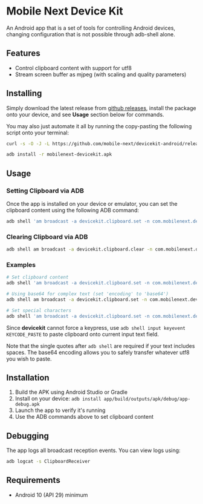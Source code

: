 # Mobile Next Device Kit

An Android app that is a set of tools for controlling Android devices, changing configuration
that is not possible through adb-shell alone.

## Features

- Control clipboard content with support for utf8
- Stream screen buffer as mjpeg (with scaling and quality parameters)

## Installing

Simply download the latest release from [github releases](https://github.com/mobile-next/devicekit-android/releases), install the package onto your device, and see **Usage** section below for commands.

You may also just automate it all by running the copy-pasting the following script onto your terminal:
```bash
curl -s -O -J -L https://github.com/mobile-next/devicekit-android/releases/download/0.0.13/mobilenext-devicekit.apk

adb install -r mobilenext-devicekit.apk
```

## Usage

### Setting Clipboard via ADB

Once the app is installed on your device or emulator, you can set the clipboard content using the following ADB command:

```bash
adb shell 'am broadcast -a devicekit.clipboard.set -n com.mobilenext.devicekit/.ClipboardBroadcastReceiver -e text "this can be pasted now"'
```

### Clearing Clipboard via ADB

```bash
adb shell am broadcast -a devicekit.clipboard.clear -n com.mobilenext.devicekit/.ClipboardBroadcastReceiver
```

### Examples

```bash
# Set clipboard content
adb shell 'am broadcast -a devicekit.clipboard.set -n com.mobilenext.devicekit/.ClipboardBroadcastReceiver -e text "Hello World"'

# Using base64 for complex text (set 'encoding' to 'base64')
adb shell am broadcast -a devicekit.clipboard.set -n com.mobilenext.devicekit/.ClipboardBroadcastReceiver -e encoding "base64" -e text "4pyM77iP"

# Set special characters
adb shell 'am broadcast -a devicekit.clipboard.set -n com.mobilenext.devicekit/.ClipboardBroadcastReceiver -e text "こんにちは世界"'
```

Since **devicekit** cannot force a keypress, use `adb shell input keyevent KEYCODE_PASTE` to paste clipboard onto current input text field.

Note that the single quotes after `adb shell` are required if your text includes spaces. The base64 encoding allows you to safely transfer whatever utf8 you wish to paste.

## Installation

1. Build the APK using Android Studio or Gradle
2. Install on your device: `adb install app/build/outputs/apk/debug/app-debug.apk`
3. Launch the app to verify it's running
4. Use the ADB commands above to set clipboard content

## Debugging

The app logs all broadcast reception events. You can view logs using:

```bash
adb logcat -s ClipboardReceiver
```

## Requirements

- Android 10 (API 29) minimum
